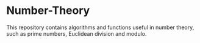 # Number-Theory
This repository contains algorithms and functions useful in number theory, such as prime numbers, Euclidean division and modulo.
